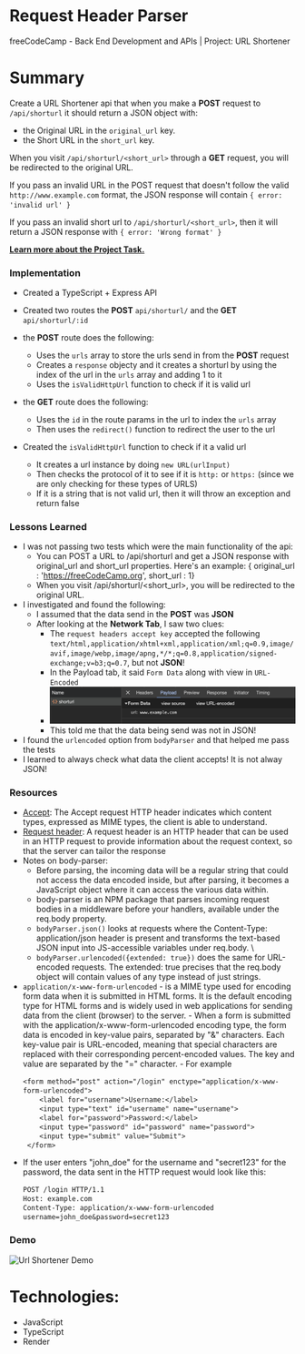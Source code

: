 # Request Header Parser

freeCodeCamp - Back End Development and APIs | Project: URL Shortener

# Summary

Create a URL Shortener api that when you make a **POST** request to `/api/shorturl` it should return a JSON object with:

-   the Original URL in the `original_url` key.
-   the Short URL in the `short_url` key.

When you visit `/api/shorturl/<short_url>` through a **GET** request, you will be redirected to the original URL.

If you pass an invalid URL in the POST request that doesn't follow the valid `http://www.example.com` format, the JSON response will contain `{ error: 'invalid url' }`

If you pass an invalid short url to `/api/shorturl/<short_url>`, then it will return a JSON response with `{ error: 'Wrong format' }`

**[Learn more about the Project Task.](https://www.freecodecamp.org/learn/back-end-development-and-apis/back-end-development-and-apis-projects/url-shortener-microservice)**

### Implementation

-   Created a TypeScript + Express API
-   Created two routes the **POST** `api/shorturl/` and the **GET** `api/shorturl/:id`
-   the **POST** route does the following:
    -   Uses the `urls` array to store the urls send in from the **POST** request
    -   Creates a `response` objecty and it creates a shorturl by using the index of the url in the `urls` array and adding 1 to it
    -   Uses the `isValidHttpUrl` function to check if it is valid url
-   the **GET** route does the following:

    -   Uses the `id` in the route params in the url to index the `urls` array
    -   Then uses the `redirect()` function to redirect the user to the url

-   Created the `isValidHttpUrl` function to check if it a valid url
    -   It creates a url instance by doing `new URL(urlInput)`
    -   Then checks the protocol of it to see if it is `http:` or `https:` (since we are only checking for these types of URLS)
    -   If it is a string that is not valid url, then it will throw an exception and return false

### Lessons Learned

-   I was not passing two tests which were the main functionality of the api:
    -   You can POST a URL to /api/shorturl and get a JSON response with original_url and short_url properties. Here's an example: { original_url : 'https://freeCodeCamp.org', short_url : 1}
    -   When you visit /api/shorturl/<short_url>, you will be redirected to the original URL.
-   I investigated and found the following:
    -   I assumed that the data send in the **POST** was **JSON**
    -   After looking at the **Network Tab**, I saw two clues:
        -   The `request headers accept key` accepted the following `text/html,application/xhtml+xml,application/xml;q=0.9,image/avif,image/webp,image/apng,*/*;q=0.8,application/signed-exchange;v=b3;q=0.7`, but not **JSON**!
        -   In the Payload tab, it said `Form Data` along with view in `URL-Encoded`
        -   ![Network Tab Clue](./docs/clue.png)
        -   This told me that the data being send was not in JSON!
-   I found the `urlencoded` option from `bodyParser` and that helped me pass the tests
-   I learned to always check what data the client accepts! It is not alway JSON!

### Resources

-   [Accept](https://developer.mozilla.org/en-US/docs/Web/HTTP/Headers/Accept): The Accept request HTTP header indicates which content types, expressed as MIME types, the client is able to understand.
-   [Request header](https://developer.mozilla.org/en-US/docs/Glossary/Request_header): A request header is an HTTP header that can be used in an HTTP request to provide information about the request context, so that the server can tailor the response
-   Notes on body-parser:
    -   Before parsing, the incoming data will be a regular string that could not access the data encoded inside, but after parsing, it becomes a JavaScript object where it can access the various data within.
    -   body-parser is an NPM package that parses incoming request bodies in a middleware before your handlers, available under the req.body property.
    -   `bodyParser.json()` looks at requests where the Content-Type: application/json header is present and transforms the text-based JSON input into JS-accessible variables under req.body. \
    -   `bodyParser.urlencoded({extended: true})` does the same for URL-encoded requests. The extended: true precises that the req.body object will contain values of any type instead of just strings.
-   `application/x-www-form-urlencoded` - is a MIME type used for encoding form data when it is submitted in HTML forms. It is the default encoding type for HTML forms and is widely used in web applications for sending data from the client (browser) to the server. - When a form is submitted with the application/x-www-form-urlencoded encoding type, the form data is encoded in key-value pairs, separated by "&" characters. Each key-value pair is URL-encoded, meaning that special characters are replaced with their corresponding percent-encoded values. The key and value are separated by the "=" character. - For example
    ```
    <form method="post" action="/login" enctype="application/x-www-form-urlencoded">
        <label for="username">Username:</label>
        <input type="text" id="username" name="username">
        <label for="password">Password:</label>
        <input type="password" id="password" name="password">
        <input type="submit" value="Submit">
     </form>
    ```
-   If the user enters "john_doe" for the username and "secret123" for the password, the data sent in the HTTP request would look like this:
    ```
    POST /login HTTP/1.1
    Host: example.com
    Content-Type: application/x-www-form-urlencoded
    username=john_doe&password=secret123
    ```

### Demo

<img alt="Url Shortener Demo" src="./url_shortener_demo.mp4" width="600" />

# Technologies:

-   JavaScript
-   TypeScript
-   Render
